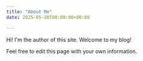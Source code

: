 ```yaml
---
title: "About Me"
date: 2025-05-30T00:00:00+00:00

---
```


Hi! I'm the author of this site. Welcome to my blog!

Feel free to edit this page with your own information.

<!-- menu:
  main:
    weight: 2
    name: "About Me" -->